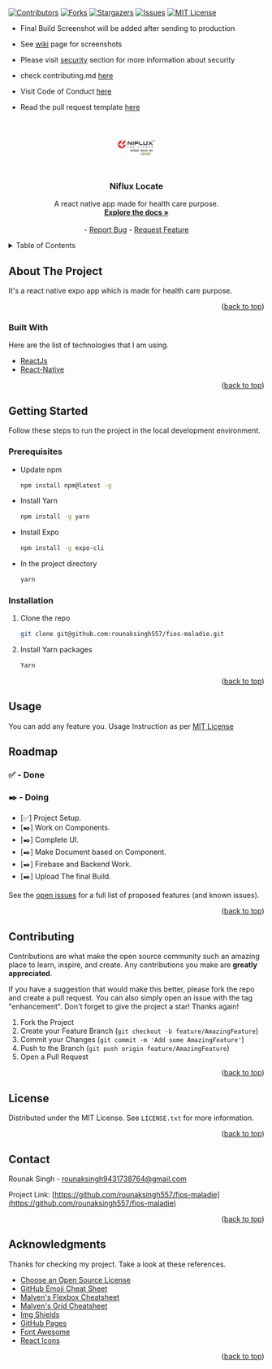 <div id="top"></div>

<!-- PROJECT SHIELDS -->
<!--
*** I'm using markdown "reference style" links for readability.
*** Reference links are enclosed in brackets [ ] instead of parentheses ( ).
*** See the bottom of this document for the declaration of the reference variables
*** for contributors-url, forks-url, etc. This is an optional, concise syntax you may use.
*** https://www.markdownguide.org/basic-syntax/#reference-style-links
-->

[![Contributors][contributors-shield]][contributors-url]
[![Forks][forks-shield]][forks-url]
[![Stargazers][stars-shield]][stars-url]
[![Issues][issues-shield]][issues-url]
[![MIT License][license-shield]][license-url]

- Final Build Screenshot will be added after sending to production

- See [wiki](https://github.com/rounaksingh557/fios-maladie/wiki) page for screenshots 

- Please visit [security](https://github.com/rounaksingh557/fios-maladie/security/policy) section for more information about security

- check contributing.md [here](https://github.com/rounaksingh557/fios-maladie/blob/master/CONTRIBUTING.md)

- Visit Code of Conduct [here](https://github.com/rounaksingh557/fios-maladie/blob/master/CODE_OF_CONDUCT.md)

- Read the pull request template [here](https://github.com/rounaksingh557/fios-maladie/blob/master/.github/Pull_request_template.md)

<!-- PROJECT LOGO -->
<br />
<div align="center">
  <a href="https://github.com/rounaksingh557/fios-maladie">
    <img src="./assets/Images/Niflux-logo-main.jpg" alt="Logo" width="80" height="80">
  </a>

  <h3 align="center">Niflux Locate</h3>

  <p align="center">
    A react native app made for health care purpose.
    <br />
    <a href="https://github.com/rounaksingh557/fios-maladie#readme"><strong>Explore the docs »</strong></a>
    <br />
    <br />
    -
    <a href="https://github.com/rounaksingh557/fios-maladie/issues">Report Bug</a>
    -
    <a href="https://github.com/rounaksingh557/fios-maladie/issues">Request Feature</a>
  </p>
</div>

<!-- TABLE OF CONTENTS -->
<details>
  <summary>Table of Contents</summary>
  <ol>
    <li>
      <a href="#about-the-project">About The Project</a>
      <ul>
        <li><a href="#built-with">Built With</a></li>
      </ul>
    </li>
    <li>
      <a href="#getting-started">Getting Started</a>
      <ul>
        <li><a href="#prerequisites">Prerequisites</a></li>
        <li><a href="#installation">Installation</a></li>
      </ul>
    </li>
    <li><a href="#usage">Usage</a></li>
    <li><a href="#roadmap">Roadmap</a></li>
    <li><a href="#contributing">Contributing</a></li>
    <li><a href="#license">License</a></li>
    <li><a href="#contact">Contact</a></li>
    <li><a href="#acknowledgments">Acknowledgments</a></li>
  </ol>
</details>

<!-- ABOUT THE PROJECT -->

## About The Project

It's a react native expo app which is made for health care purpose.

<p align="right">(<a href="#top">back to top</a>)</p>

### Built With

Here are the list of technologies that I am using.

- [ReactJs](https://reactjs.org/)
- [React-Native](https://reactnative.dev/)

<p align="right">(<a href="#top">back to top</a>)</p>

<!-- GETTING STARTED -->

## Getting Started

Follow these steps to run the project in the local development environment.

### Prerequisites

- Update npm

  ```sh
  npm install npm@latest -g
  ```

- Install Yarn
  ```sh
  npm install -g yarn
  ```
- Install Expo
  ```sh
  npm install -g expo-cli
  ```
- In the project directory
  ```sh
  yarn
  ```

### Installation

1. Clone the repo
   ```sh
   git clone git@github.com:rounaksingh557/fios-maladie.git
   ```
1. Install Yarn packages
   ```sh
   Yarn
   ```

<p align="right">(<a href="#top">back to top</a>)</p>

<!-- USAGE EXAMPLES -->

## Usage

You can add any feature you. Usage Instruction as per [MIT License](https://github.com/rounaksingh557/fios-maladie/blob/master/LICENSE.txt)

<!-- ROADMAP -->

## Roadmap

### ✅ - Done

### ✒️ - Doing

- [✅] Project Setup.
- [✒️] Work on Components.
- [✒️] Complete UI.
- [✒️] Make Document based on Component.
- [✒️] Firebase and Backend Work.
- [✒️] Upload The final Build.

See the [open issues](https://github.com/rounaksingh557/fios-maladie/issues) for a full list of proposed features (and known issues).

<p align="right">(<a href="#top">back to top</a>)</p>

<!-- CONTRIBUTING -->

## Contributing

Contributions are what make the open source community such an amazing place to learn, inspire, and create. Any contributions you make are **greatly appreciated**.

If you have a suggestion that would make this better, please fork the repo and create a pull request. You can also simply open an issue with the tag "enhancement".
Don't forget to give the project a star! Thanks again!

1. Fork the Project
2. Create your Feature Branch (`git checkout -b feature/AmazingFeature`)
3. Commit your Changes (`git commit -m 'Add some AmazingFeature'`)
4. Push to the Branch (`git push origin feature/AmazingFeature`)
5. Open a Pull Request

<p align="right">(<a href="#top">back to top</a>)</p>

<!-- LICENSE -->

## License

Distributed under the MIT License. See `LICENSE.txt` for more information.

<p align="right">(<a href="#top">back to top</a>)</p>

<!-- CONTACT -->

## Contact

Rounak Singh - rounaksingh9431738764@gmail.com

Project Link: [https://github.com/rounaksingh557/fios-maladie](https://github.com/rounaksingh557/fios-maladie)

<p align="right">(<a href="#top">back to top</a>)</p>

<!-- ACKNOWLEDGMENTS -->

## Acknowledgments

Thanks for checking my project. Take a look at these references.

- [Choose an Open Source License](https://choosealicense.com)
- [GitHub Emoji Cheat Sheet](https://www.webpagefx.com/tools/emoji-cheat-sheet)
- [Malven's Flexbox Cheatsheet](https://flexbox.malven.co/)
- [Malven's Grid Cheatsheet](https://grid.malven.co/)
- [Img Shields](https://shields.io)
- [GitHub Pages](https://pages.github.com)
- [Font Awesome](https://fontawesome.com)
- [React Icons](https://react-icons.github.io/react-icons/search)

<p align="right">(<a href="#top">back to top</a>)</p>

<!-- MARKDOWN LINKS & IMAGES -->
<!-- https://www.markdownguide.org/basic-syntax/#reference-style-links -->

[contributors-shield]: https://img.shields.io/github/contributors/rounaksingh557/fios-maladie.svg?style=for-the-badge
[contributors-url]: https://github.com/rounaksingh557/fios-maladie/graphs/contributors
[forks-shield]: https://img.shields.io/github/forks/rounaksingh557/fios-maladie.svg?style=for-the-badge
[forks-url]: https://github.com/rounaksingh557/fios-maladie/network/members
[stars-shield]: https://img.shields.io/github/stars/rounaksingh557/fios-maladie.svg?style=for-the-badge
[stars-url]: https://github.com/rounaksingh557/fios-maladie/stargazers
[issues-shield]: https://img.shields.io/github/issues/rounaksingh557/fios-maladie.svg?style=for-the-badge
[issues-url]: https://github.com/rounaksingh557/fios-maladie/issues
[license-shield]: https://img.shields.io/github/license/rounaksingh557/fios-maladie.svg?style=for-the-badge
[license-url]: https://github.com/rounaksingh557/fios-maladie/blob/master/LICENSE.txt

